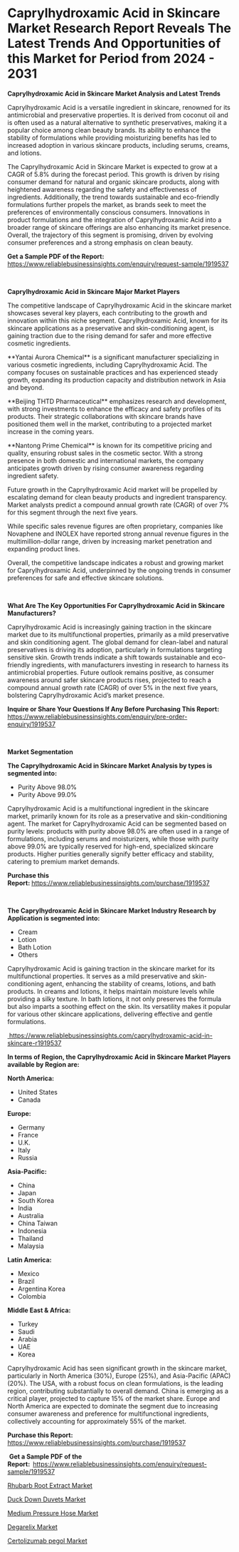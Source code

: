 <p><h1>Caprylhydroxamic Acid in Skincare Market Research Report Reveals The Latest Trends And Opportunities of this Market for Period from 2024 - 2031</h1></p><p><strong>Caprylhydroxamic Acid in Skincare Market Analysis and Latest Trends</strong></p>
<p><p>Caprylhydroxamic Acid is a versatile ingredient in skincare, renowned for its antimicrobial and preservative properties. It is derived from coconut oil and is often used as a natural alternative to synthetic preservatives, making it a popular choice among clean beauty brands. Its ability to enhance the stability of formulations while providing moisturizing benefits has led to increased adoption in various skincare products, including serums, creams, and lotions.</p><p>The Caprylhydroxamic Acid in Skincare Market is expected to grow at a CAGR of 5.8% during the forecast period. This growth is driven by rising consumer demand for natural and organic skincare products, along with heightened awareness regarding the safety and effectiveness of ingredients. Additionally, the trend towards sustainable and eco-friendly formulations further propels the market, as brands seek to meet the preferences of environmentally conscious consumers. Innovations in product formulations and the integration of Caprylhydroxamic Acid into a broader range of skincare offerings are also enhancing its market presence. Overall, the trajectory of this segment is promising, driven by evolving consumer preferences and a strong emphasis on clean beauty.</p></p>
<p><strong>Get a Sample PDF of the Report:&nbsp;</strong> <a href="https://www.reliablebusinessinsights.com/enquiry/request-sample/1919537?utm_campaign=57&utm_medium=2&utm_source=Github&utm_content=ia&utm_term=14112024&utm_id=caprylhydroxamic-acid-in-skincare">https://www.reliablebusinessinsights.com/enquiry/request-sample/1919537</a></p>
<p>&nbsp;</p>
<p><strong>Caprylhydroxamic Acid in Skincare Major Market Players</strong></p>
<p><p>The competitive landscape of Caprylhydroxamic Acid in the skincare market showcases several key players, each contributing to the growth and innovation within this niche segment. Caprylhydroxamic Acid, known for its skincare applications as a preservative and skin-conditioning agent, is gaining traction due to the rising demand for safer and more effective cosmetic ingredients.</p><p>**Yantai Aurora Chemical** is a significant manufacturer specializing in various cosmetic ingredients, including Caprylhydroxamic Acid. The company focuses on sustainable practices and has experienced steady growth, expanding its production capacity and distribution network in Asia and beyond.</p><p>**Beijing THTD Pharmaceutical** emphasizes research and development, with strong investments to enhance the efficacy and safety profiles of its products. Their strategic collaborations with skincare brands have positioned them well in the market, contributing to a projected market increase in the coming years.</p><p>**Nantong Prime Chemical** is known for its competitive pricing and quality, ensuring robust sales in the cosmetic sector. With a strong presence in both domestic and international markets, the company anticipates growth driven by rising consumer awareness regarding ingredient safety.</p><p>Future growth in the Caprylhydroxamic Acid market will be propelled by escalating demand for clean beauty products and ingredient transparency. Market analysts predict a compound annual growth rate (CAGR) of over 7% for this segment through the next five years. </p><p>While specific sales revenue figures are often proprietary, companies like Novaphene and INOLEX have reported strong annual revenue figures in the multimillion-dollar range, driven by increasing market penetration and expanding product lines.</p><p>Overall, the competitive landscape indicates a robust and growing market for Caprylhydroxamic Acid, underpinned by the ongoing trends in consumer preferences for safe and effective skincare solutions.</p></p>
<p>&nbsp;</p>
<p><strong>What Are The Key Opportunities For Caprylhydroxamic Acid in Skincare Manufacturers?</strong></p>
<p><p>Caprylhydroxamic Acid is increasingly gaining traction in the skincare market due to its multifunctional properties, primarily as a mild preservative and skin conditioning agent. The global demand for clean-label and natural preservatives is driving its adoption, particularly in formulations targeting sensitive skin. Growth trends indicate a shift towards sustainable and eco-friendly ingredients, with manufacturers investing in research to harness its antimicrobial properties. Future outlook remains positive, as consumer awareness around safer skincare products rises, projected to reach a compound annual growth rate (CAGR) of over 5% in the next five years, bolstering Caprylhydroxamic Acid’s market presence.</p></p>
<p><strong>Inquire or Share Your Questions If Any Before Purchasing This Report:</strong> <a href="https://www.reliablebusinessinsights.com/enquiry/pre-order-enquiry/1919537?utm_campaign=57&utm_medium=2&utm_source=Github&utm_content=ia&utm_term=14112024&utm_id=caprylhydroxamic-acid-in-skincare">https://www.reliablebusinessinsights.com/enquiry/pre-order-enquiry/1919537</a></p>
<p>&nbsp;</p>
<p><strong>Market Segmentation</strong></p>
<p><strong>The Caprylhydroxamic Acid in Skincare Market Analysis by types is segmented into:</strong></p>
<p><ul><li>Purity Above 98.0%</li><li>Purity Above 99.0%</li></ul></p>
<p><p>Caprylhydroxamic Acid is a multifunctional ingredient in the skincare market, primarily known for its role as a preservative and skin-conditioning agent. The market for Caprylhydroxamic Acid can be segmented based on purity levels: products with purity above 98.0% are often used in a range of formulations, including serums and moisturizers, while those with purity above 99.0% are typically reserved for high-end, specialized skincare products. Higher purities generally signify better efficacy and stability, catering to premium market demands.</p></p>
<p><strong>Purchase this Report:&nbsp;</strong><a href="https://www.reliablebusinessinsights.com/purchase/1919537?utm_campaign=57&utm_medium=2&utm_source=Github&utm_content=ia&utm_term=14112024&utm_id=caprylhydroxamic-acid-in-skincare">https://www.reliablebusinessinsights.com/purchase/1919537</a></p>
<p>&nbsp;</p>
<p><strong>The Caprylhydroxamic Acid in Skincare Market Industry Research by Application is segmented into:</strong></p>
<p><ul><li>Cream</li><li>Lotion</li><li>Bath Lotion</li><li>Others</li></ul></p>
<p><p>Caprylhydroxamic Acid is gaining traction in the skincare market for its multifunctional properties. It serves as a mild preservative and skin-conditioning agent, enhancing the stability of creams, lotions, and bath products. In creams and lotions, it helps maintain moisture levels while providing a silky texture. In bath lotions, it not only preserves the formula but also imparts a soothing effect on the skin. Its versatility makes it popular for various other skincare applications, delivering effective and gentle formulations.</p></p>
<p><a href="https://www.reliablebusinessinsights.com/caprylhydroxamic-acid-in-skincare-r1919537?utm_campaign=57&utm_medium=2&utm_source=Github&utm_content=ia&utm_term=14112024&utm_id=caprylhydroxamic-acid-in-skincare">&nbsp;https://www.reliablebusinessinsights.com/caprylhydroxamic-acid-in-skincare-r1919537</a></p>
<p><strong>In terms of Region, the Caprylhydroxamic Acid in Skincare Market Players available by Region are:</strong></p>
<p>
    <p> <strong> North America: </strong>
        <ul>
            <li>United States</li>
            <li>Canada</li>
        </ul>
        </p> 
    <p> <strong> Europe: </strong>
        <ul>
            <li>Germany</li>
            <li>France</li>
            <li>U.K.</li>
            <li>Italy</li>
            <li>Russia</li>
        </ul>
        </p> 
    <p> <strong> Asia-Pacific: </strong>
        <ul>
            <li>China</li>
            <li>Japan</li>
            <li>South Korea</li>
            <li>India</li>
            <li>Australia</li>
            <li>China Taiwan</li>
            <li>Indonesia</li>
            <li>Thailand</li>
            <li>Malaysia</li>
        </ul>
        </p> 
    <p> <strong> Latin America: </strong>
        <ul>
            <li>Mexico</li>
            <li>Brazil</li>
            <li>Argentina Korea</li>
            <li>Colombia</li>
        </ul>
        </p> 
    <p> <strong> Middle East & Africa: </strong>
        <ul>
            <li>Turkey</li>
            <li>Saudi</li>
            <li>Arabia</li>
            <li>UAE</li>
            <li>Korea</li>
        </ul>
    </p>
    </p>
<p><p>Caprylhydroxamic Acid has seen significant growth in the skincare market, particularly in North America (30%), Europe (25%), and Asia-Pacific (APAC) (20%). The USA, with a robust focus on clean formulations, is the leading region, contributing substantially to overall demand. China is emerging as a critical player, projected to capture 15% of the market share. Europe and North America are expected to dominate the segment due to increasing consumer awareness and preference for multifunctional ingredients, collectively accounting for approximately 55% of the market.</p></p>
<p><strong>Purchase this Report: </strong><a href="https://www.reliablebusinessinsights.com/purchase/1919537?utm_campaign=57&utm_medium=2&utm_source=Github&utm_content=ia&utm_term=14112024&utm_id=caprylhydroxamic-acid-in-skincare">https://www.reliablebusinessinsights.com/purchase/1919537</a></p>
<p>&nbsp;<strong>Get a Sample PDF of the Report:&nbsp;&nbsp;</strong><a href="https://www.reliablebusinessinsights.com/enquiry/request-sample/1919537?utm_campaign=57&utm_medium=2&utm_source=Github&utm_content=ia&utm_term=14112024&utm_id=caprylhydroxamic-acid-in-skincare">https://www.reliablebusinessinsights.com/enquiry/request-sample/1919537</a></p>
<p><strong></strong></p>
<p><p><a href="https://github.com/bmorecock/Market-Research-Report-List-5/blob/main/rhubarb-root-extract-market.md?utm_campaign=57&utm_medium=2&utm_source=Github&utm_content=ia&utm_term=14112024&utm_id=caprylhydroxamic-acid-in-skincare">Rhubarb Root Extract Market</a></p><p><a href="https://www.linkedin.com/pulse/duck-down-duvets-market-growth-segmentation-regional-picrf?utm_campaign=57&utm_medium=2&utm_source=Github&utm_content=ia&utm_term=14112024&utm_id=caprylhydroxamic-acid-in-skincare">Duck Down Duvets Market</a></p><p><a href="https://github.com/AshrafKhan865/Market-Research-Report-List-1/blob/main/medium-pressure-hose-market.md?utm_campaign=57&utm_medium=2&utm_source=Github&utm_content=ia&utm_term=14112024&utm_id=caprylhydroxamic-acid-in-skincare">Medium Pressure Hose Market</a></p><p><a href="https://issuu.com/reportprime-2/docs/degarelix-market-size-2030.pptx_9bdfb19d1d0a9e?utm_campaign=57&utm_medium=2&utm_source=Github&utm_content=ia&utm_term=14112024&utm_id=caprylhydroxamic-acid-in-skincare">Degarelix Market</a></p><p><a href="https://issuu.com/reportprime-2/docs/certolizumab-pegol-market-size-2030_39a9ab483bebb8?utm_campaign=57&utm_medium=2&utm_source=Github&utm_content=ia&utm_term=14112024&utm_id=caprylhydroxamic-acid-in-skincare">Certolizumab pegol Market</a></p></p>